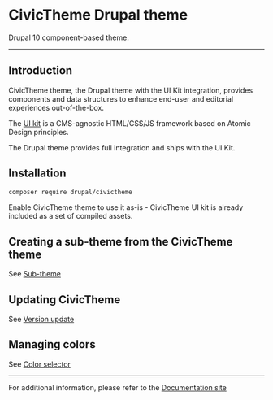 # CivicTheme Drupal theme

Drupal 10 component-based theme.

----

## Introduction

CivicTheme theme, the Drupal theme with the UI Kit integration, provides
components and data structures to enhance end-user and editorial experiences
out-of-the-box.

The [UI kit](https://github.com/civictheme/uikit)
is a CMS-agnostic HTML/CSS/JS framework based on Atomic Design principles.

The Drupal theme provides full integration and ships with the UI Kit.

## Installation

```bash
composer require drupal/civictheme
```

Enable CivicTheme theme to use it as-is - CivicTheme UI kit is
already included as a set of compiled assets.

## Creating a sub-theme from the CivicTheme theme

See [Sub-theme](https://docs.civictheme.io/development/drupal-theme/sub-theme)

## Updating CivicTheme

See [Version update](https://docs.civictheme.io/development/drupal-theme/version-update)

## Managing colors

See [Color selector](https://docs.civictheme.io/development/drupal-theme/color-selector)

---

For additional information, please refer to
the [Documentation site](https://docs.civictheme.io/drupal-theme)
